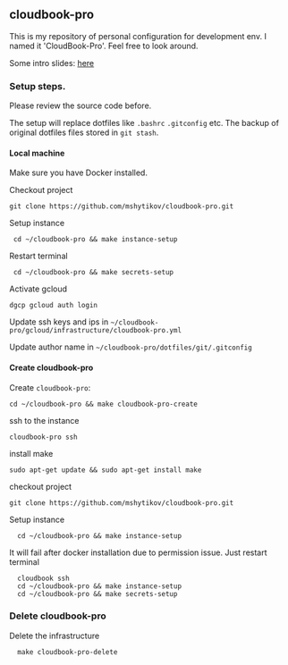 ## cloudbook-pro

This is my repository of personal configuration for development env.
I named it 'CloudBook-Pro'.  Feel free to look around.

Some intro slides: [here](https://www.slideshare.net/MaxShytikov/cloudbook-pro)

### Setup steps.
Please review the source code before.

The setup will replace dotfiles like `.bashrc` `.gitconfig` etc.
The backup of original dotfiles files stored in `git stash`.

#### Local machine

Make sure you have Docker installed.

Checkout project
```
git clone https://github.com/mshytikov/cloudbook-pro.git
```

Setup instance
```
 cd ~/cloudbook-pro && make instance-setup
```

Restart terminal
```
 cd ~/cloudbook-pro && make secrets-setup
```

Activate gcloud
```
dgcp gcloud auth login
```

Update ssh keys and ips in
`~/cloudbook-pro/gcloud/infrastructure/cloudbook-pro.yml`

Update author name in
`~/cloudbook-pro/dotfiles/git/.gitconfig`


#### Create cloudbook-pro
Create `cloudbook-pro`:
```
cd ~/cloudbook-pro && make cloudbook-pro-create
```

ssh to the instance
```
cloudbook-pro ssh
```

install make
```
sudo apt-get update && sudo apt-get install make
```

checkout project
```
git clone https://github.com/mshytikov/cloudbook-pro.git
```

Setup instance
```
  cd ~/cloudbook-pro && make instance-setup
```

It will fail after docker installation due to permission issue.
Just restart terminal
```
  cloudbook ssh
  cd ~/cloudbook-pro && make instance-setup
  cd ~/cloudbook-pro && make secrets-setup
```

### Delete cloudbook-pro

Delete the infrastructure
```
  make cloudbook-pro-delete
```
